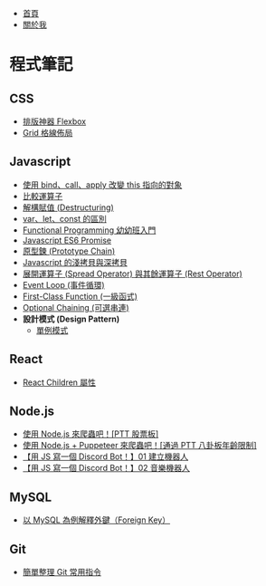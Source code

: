 * [首頁](/)
* [關於我](/about/index/)

# 程式筆記

## CSS

* [排版神器 Flexbox](/post/Flexbox)
* [Grid 格線佈局](/post/Grid)

## Javascript

* [使用 bind、call、apply 改變 this 指向的對象](/post/BindCallApply)
* [比較運算子](/post/ComparisonOperators)
* [解構賦值 (Destructuring)](/post/Destructuring)
* [var、let、const 的區別](/post/ES6variable)
* [Functional Programming 幼幼班入門](/post/FunctionalProgramming01)
* [Javascript ES6 Promise](/post/Promise)
* [原型鍊 (Prototype Chain)](/post/Prototype)
* [Javascript 的淺拷貝與深拷貝](/post/ShallowCopyAndDeepCopy)
* [展開運算子 (Spread Operator) 與其餘運算子 (Rest Operator)](/post/SpreadAndRestOperator)
* [Event Loop (事件循環)](/post/EventLoop)
* [First-Class Function (一級函式)](/post/FirstClassFunction)
* [Optional Chaining (可選串連)](/post/OptionalChaining)
* **設計模式 (Design Pattern)**
    * [單例模式](/post/JSDesignPattern01)

## React

* [React Children 屬性](/post/ReactChildren)

## Node.js

* [使用 Node.js 來爬蟲吧！[PTT 股票板]](/post/PTTCrawler)
* [使用 Node.js + Puppeteer 來爬蟲吧！[通過 PTT 八卦板年齡限制]](/post/PTTCrawler02)
* [【用 JS 寫一個 Discord Bot！】01 建立機器人](/post/DiscordBot01)
* [【用 JS 寫一個 Discord Bot！】02 音樂機器人](/post/DiscordBot02)

## MySQL

* [以 MySQL 為例解釋外鍵（Foreign Key）](/post/ForeignKey)

## Git

* [簡單整理 Git 常用指令](/post/GitCommand)